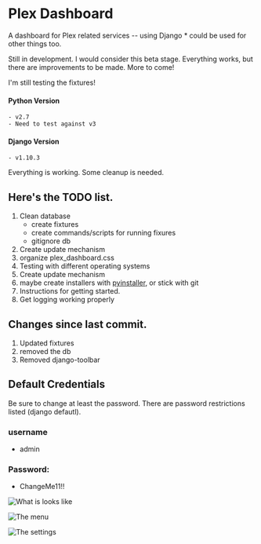 # Plex Dashboard
A dashboard for Plex related services -- using Django
    * could be used for other things too.

Still in development. I would consider this beta stage. Everything works, but there are
 improvements to be made. More to come!
 
 I'm still testing the fixtures!
 
#### Python Version
    - v2.7
    - Need to test against v3
    
#### Django Version
    - v1.10.3
 

Everything is working. Some cleanup is needed. 
## Here's the TODO list.
   1. Clean database
        - create fixtures
        - create commands/scripts for running fixures
        - gitignore db
   2. Create update mechanism
   3. organize plex_dashboard.css
   4. Testing with different operating systems
   5. Create update mechanism
   6. maybe create installers with [pyinstaller](http://www.pyinstaller.org/), or stick with git
   7. Instructions for getting started.
   8. Get logging working properly
   
## Changes since last commit.
   1. Updated fixtures
   2. removed the db
   3. Removed django-toolbar
   
## Default Credentials
Be sure to change at least the password. There are password restrictions listed (django defautl).
### username
   - admin
   
### Password:
   - ChangeMe11!!
   
![What is looks like](http://i.imgur.com/jCHWMo6.png)

![The menu](http://i.imgur.com/PODI342.png)

![The settings](http://i.imgur.com/QdgBj2M.png)


